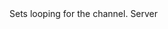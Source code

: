 <function name="SetLooping" parent="IGModAudioChannel" type="classfunc">
	<description>
		Sets looping for the channel.
	</description>
	<realm>Server</realm>
	<args>
		<arg name="looping" type="bool">
	</args>
	<rets>
	</rets>
</function>